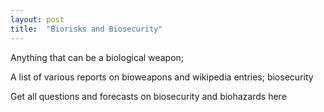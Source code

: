 ```yaml
---
layout: post
title:  "Biorisks and Biosecurity"
---
```


Anything that can be a biological weapon;

A list of various reports on bioweapons and wikipedia entries; 
biosecurity 

Get all questions and forecasts on biosecurity and biohazards here 